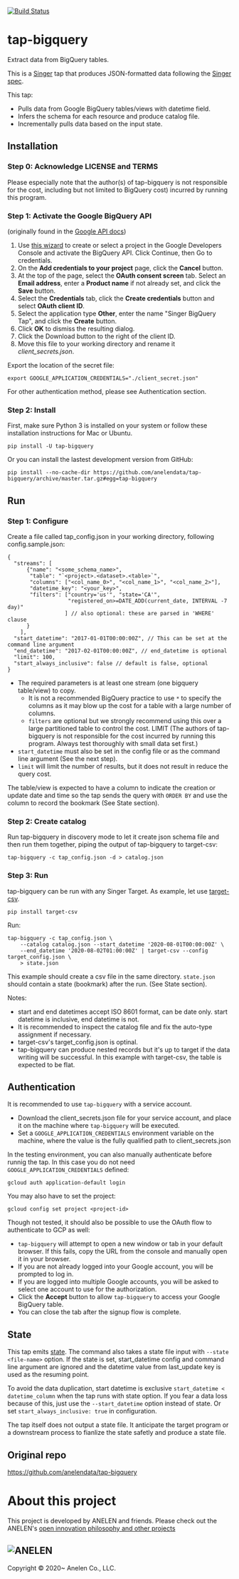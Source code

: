 [![Build Status](https://travis-ci.com/anelendata/tap-bigquery.svg?branch=master)](https://travis-ci.com/anelendata/tap-bigquery)

# tap-bigquery

Extract data from BigQuery tables.

This is a [Singer](https://singer.io) tap that produces JSON-formatted data
following the [Singer spec](https://github.com/singer-io/getting-started/blob/master/SPEC.md).

This tap:

- Pulls data from Google BigQuery tables/views with datetime field.
- Infers the schema for each resource and produce catalog file.
- Incrementally pulls data based on the input state.

## Installation

### Step 0: Acknowledge LICENSE and TERMS

Please especially note that the author(s) of tap-bigquery is not responsible
for the cost, including but not limited to BigQuery cost) incurred by running
this program.

### Step 1: Activate the Google BigQuery API

(originally found in the [Google API docs](https://googlecloudplatform.github.io/google-cloud-python/latest/bigquery/usage.html))

1.  Use [this wizard](https://console.developers.google.com/start/api?id=bigquery-json.googleapis.com) to create or select a project in the Google Developers Console and activate the BigQuery API. Click Continue, then Go to credentials.
2.  On the **Add credentials to your project** page, click the **Cancel** button.
3.  At the top of the page, select the **OAuth consent screen** tab. Select an **Email address**, enter a **Product name** if not already set, and click the **Save** button.
4.  Select the **Credentials** tab, click the **Create credentials** button and select **OAuth client ID**.
5.  Select the application type **Other**, enter the name "Singer BigQuery Tap", and click the **Create** button.
6.  Click **OK** to dismiss the resulting dialog.
7.  Click the Download button to the right of the client ID.
8.  Move this file to your working directory and rename it _client_secrets.json_.

Export the location of the secret file:

```
export GOOGLE_APPLICATION_CREDENTIALS="./client_secret.json"
```

For other authentication method, please see Authentication section.

### Step 2: Install

First, make sure Python 3 is installed on your system or follow these
installation instructions for Mac or Ubuntu.

```
pip install -U tap-bigquery
```

Or you can install the lastest development version from GitHub:

```
pip install --no-cache-dir https://github.com/anelendata/tap-bigquery/archive/master.tar.gz#egg=tap-bigquery
```

## Run

### Step 1: Configure

Create a file called tap_config.json in your working directory, following
config.sample.json:

```
{
  "streams": [
      {"name": "<some_schema_name>",
       "table": "`<project>.<dataset>.<table>`",
       "columns": ["<col_name_0>", "<col_name_1>", "<col_name_2>"],
       "datetime_key": "<your_key>",
       "filters": ["country='us'", "state='CA'",
                   "registered_on>=DATE_ADD(current_date, INTERVAL -7 day)"
                  ] // also optional: these are parsed in 'WHERE' clause
      }
    ],
  "start_datetime": "2017-01-01T00:00:00Z", // This can be set at the command line argument
  "end_datetime": "2017-02-01T00:00:00Z", // end_datetime is optional
  "limit": 100,
  "start_always_inclusive": false // default is false, optional
}
```

- The required parameters is at least one stream (one bigquery table/view) to copy.
  - It is not a recommended BigQuery practice to use `*` to specify the columns
    as it may blow up the cost for a table with a large number of columns.
  - `filters` are optional but we strongly recommend using this over a large
    partitioned table to control the cost. LIMIT (The authors of tap-bigquery is not
    responsible for the cost incurred by running this program. Always test
    thoroughly with small data set first.)
- `start_datetime` must also be set in the config file or as the command line
  argument (See the next step).
- `limit` will limit the number of results, but it does not result in reduce
  the query cost.

The table/view is expected to have a column to indicate the creation or
update date and time so the tap sends the query with `ORDER BY` and use
the column to record the bookmark (See State section).

### Step 2: Create catalog

Run tap-bigquery in discovery mode to let it create json schema file and then
run them together, piping the output of tap-bigquery to target-csv:

```
tap-bigquery -c tap_config.json -d > catalog.json
```

### Step 3: Run

tap-bigquery can be run with any Singer Target. As example, let use
[target-csv](https://github.com/singer-io/target-csv).

```
pip install target-csv
```

Run:

```
tap-bigquery -c tap_config.json \
    --catalog catalog.json --start_datetime '2020-08-01T00:00:00Z' \
    --end_datetime '2020-08-02T01:00:00Z' | target-csv --config target_config.json \
    > state.json
```

This example should create a csv file in the same directory.
`state.json` should contain a state (bookmark) after the run. (See State section).

Notes:

- start and end datetimes accept ISO 8601 format, can be date only. start datetime
  is inclusive, end datetime is not.
- It is recommended to inspect the catalog file and fix the auto-type assignment
  if necessary.
- target-csv's target_config.json is optinal.
- tap-bigquery can produce nested records but it's up to target if the data
  writing will be successful. In this example with target-csv, the table is
  expected to be flat.

## Authentication

It is recommended to use `tap-bigquery` with a service account.

- Download the client_secrets.json file for your service account, and place it
  on the machine where `tap-bigquery` will be executed.
- Set a `GOOGLE_APPLICATION_CREDENTIALS` environment variable on the machine,
  where the value is the fully qualified path to client_secrets.json

In the testing environment, you can also manually authenticate before runnig
the tap. In this case you do not need `GOOGLE_APPLICATION_CREDENTIALS` defined:

```
gcloud auth application-default login
```

You may also have to set the project:

```
gcloud config set project <project-id>
```

Though not tested, it should also be possible to use the OAuth flow to
authenticate to GCP as well:

- `tap-bigquery` will attempt to open a new window or tab in your default
  browser. If this fails, copy the URL from the console and manually open it
  in your browser.
- If you are not already logged into your Google account, you will be prompted
  to log in.
- If you are logged into multiple Google accounts, you will be asked to select
  one account to use for the authorization.
- Click the **Accept** button to allow `tap-bigquery` to access your Google BigQuery
  table.
- You can close the tab after the signup flow is complete.

## State

This tap emits [state](https://github.com/singer-io/getting-started/blob/master/docs/CONFIG_AND_STATE.md#state-file).
The command also takes a state file input with `--state <file-name>` option.
If the state is set, start_datetime config and command line argument are
ignored and the datetime value from last_update key is used as the resuming
point.

To avoid the data duplication, start datetime is exclusive
`start_datetime < datetime_column` when the tap runs with state option. If
you fear a data loss because of this, just use the `--start_datetime` option
instead of state. Or set `start_always_inclusive: true` in configuration.

The tap itself does not output a state file. It anticipate the target program
or a downstream process to fianlize the state safetly and produce a state file.

## Original repo

https://github.com/anelendata/tap-bigquery

# About this project

This project is developed by
ANELEN and friends. Please check out the ANELEN's
[open innovation philosophy and other projects](https://anelen.co/open-source.html)

## ![ANELEN](https://avatars.githubusercontent.com/u/13533307?s=400&u=a0d24a7330d55ce6db695c5572faf8f490c63898&v=4)

Copyright &copy; 2020~ Anelen Co., LLC.
